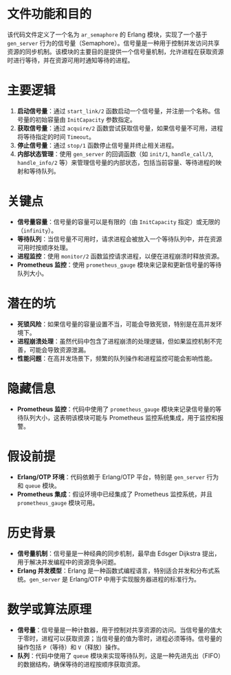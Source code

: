 # 文件功能和目的

该代码文件定义了一个名为 `ar_semaphore` 的 Erlang 模块，实现了一个基于 `gen_server` 行为的信号量（Semaphore）。信号量是一种用于控制并发访问共享资源的同步机制。该模块的主要目的是提供一个信号量机制，允许进程在获取资源时进行等待，并在资源可用时通知等待的进程。

# 主要逻辑

1. **启动信号量**：通过 `start_link/2` 函数启动一个信号量，并注册一个名称。信号量的初始容量由 `InitCapacity` 参数指定。
2. **获取信号量**：通过 `acquire/2` 函数尝试获取信号量，如果信号量不可用，进程将等待指定的时间 `Timeout`。
3. **停止信号量**：通过 `stop/1` 函数停止信号量并终止相关进程。
4. **内部状态管理**：使用 `gen_server` 的回调函数（如 `init/1`, `handle_call/3`, `handle_info/2` 等）来管理信号量的内部状态，包括当前容量、等待进程的映射和等待队列。

# 关键点

- **信号量容量**：信号量的容量可以是有限的（由 `InitCapacity` 指定）或无限的（`infinity`）。
- **等待队列**：当信号量不可用时，请求进程会被放入一个等待队列中，并在资源可用时按顺序处理。
- **进程监控**：使用 `monitor/2` 函数监控请求进程，以便在进程崩溃时释放资源。
- **Prometheus 监控**：使用 `prometheus_gauge` 模块来记录和更新信号量的等待队列大小。

# 潜在的坑

- **死锁风险**：如果信号量的容量设置不当，可能会导致死锁，特别是在高并发环境下。
- **进程崩溃处理**：虽然代码中包含了进程崩溃的处理逻辑，但如果监控机制不完善，可能会导致资源泄漏。
- **性能问题**：在高并发场景下，频繁的队列操作和进程监控可能会影响性能。

# 隐藏信息

- **Prometheus 监控**：代码中使用了 `prometheus_gauge` 模块来记录信号量的等待队列大小，这表明该模块可能与 Prometheus 监控系统集成，用于监控和报警。

# 假设前提

- **Erlang/OTP 环境**：代码依赖于 Erlang/OTP 平台，特别是 `gen_server` 行为和 `queue` 模块。
- **Prometheus 集成**：假设环境中已经集成了 Prometheus 监控系统，并且 `prometheus_gauge` 模块可用。

# 历史背景

- **信号量机制**：信号量是一种经典的同步机制，最早由 Edsger Dijkstra 提出，用于解决并发编程中的资源竞争问题。
- **Erlang 并发模型**：Erlang 是一种函数式编程语言，特别适合并发和分布式系统。`gen_server` 是 Erlang/OTP 中用于实现服务器进程的标准行为。

# 数学或算法原理

- **信号量**：信号量是一种计数器，用于控制对共享资源的访问。当信号量的值大于零时，进程可以获取资源；当信号量的值为零时，进程必须等待。信号量的操作包括 `P`（等待）和 `V`（释放）操作。
- **队列**：代码中使用了 `queue` 模块来实现等待队列，这是一种先进先出（FIFO）的数据结构，确保等待的进程按顺序获取资源。